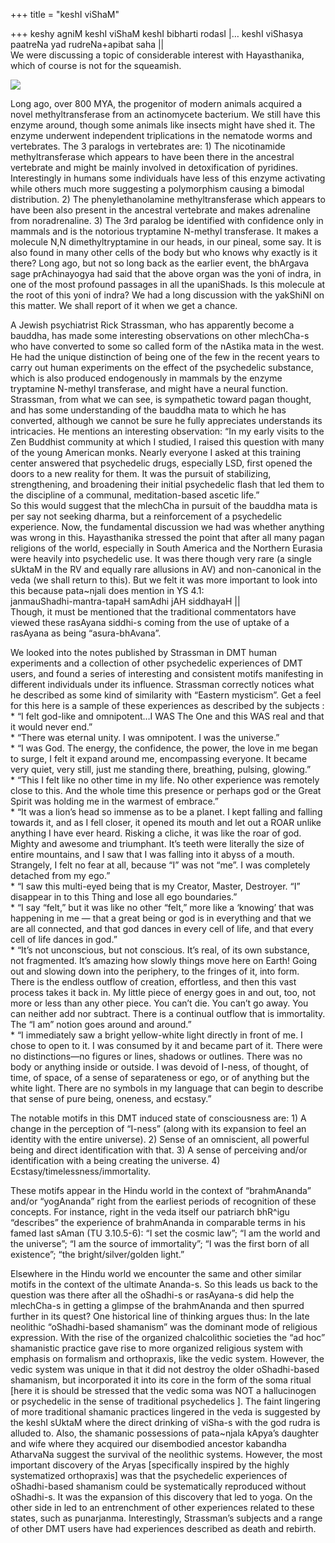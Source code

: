 +++
title = "keshI viShaM"

+++
keshy agniM keshI viShaM keshI bibharti rodasI |… keshI viShasya
paatreNa yad rudreNa+apibat saha ||  
We were discussing a topic of considerable interest with Hayasthanika,
which of course is not for the squeamish.

[![](https://i0.wp.com/bp0.blogger.com/_ZhvcTTaaD_4/RZ9Wl1UEKqI/AAAAAAAAABI/UoLHp-Ujc5E/s320/dimtri.png)](http://bp0.blogger.com/_ZhvcTTaaD_4/RZ9Wl1UEKqI/AAAAAAAAABI/UoLHp-Ujc5E/s1600-h/dimtri.png)

Long ago, over 800 MYA, the progenitor of modern animals acquired a
novel methyltransferase from an actinomycete bacterium. We still have
this enzyme around, though some animals like insects might have shed it.
The enzyme underwent independent triplications in the nematode worms and
vertebrates. The 3 paralogs in vertebrates are: 1) The nicotinamide
methyltransferase which appears to have been there in the ancestral
vertebrate and might be mainly involved in detoxification of pyridines.
Interestingly in humans some individuals have less of this enzyme
activating while others much more suggesting a polymorphism causing a
bimodal distribution. 2) The phenylethanolamine methyltransferase which
appears to have been also present in the ancestral vertebrate and makes
adrenaline from noradrenaline. 3) The 3rd paralog be identified with
confidence only in mammals and is the notorious tryptamine N-methyl
transferase. It makes a molecule N,N dimethyltryptamine in our heads, in
our pineal, some say. It is also found in many other cells of the body
but who knows why exactly is it there? Long ago, but not so long back as
the earlier event, the bhArgava sage prAchinayogya had said that the
above organ was the yoni of indra, in one of the most profound passages
in all the upaniShads. Is this molecule at the root of this yoni of
indra? We had a long discussion with the yakShiNI on this matter. We
shall report of it when we get a chance.

A Jewish psychiatrist Rick Strassman, who has apparently become a
bauddha, has made some interesting observations on other mlechCha-s who
have converted to some so called form of the nAstika mata in the west.
He had the unique distinction of being one of the few in the recent
years to carry out human experiments on the effect of the psychedelic
substance, which is also produced endogenously in mammals by the enzyme
tryptamine N-methyl transferase, and might have a neural function.
Strassman, from what we can see, is sympathetic toward pagan thought,
and has some understanding of the bauddha mata to which he has
converted, although we cannot be sure he fully appreciates understands
its intricacies. He mentions an interesting observation: “In my early
visits to the Zen Buddhist community at which I studied, I raised this
question with many of the young American monks. Nearly everyone I asked
at this training center answered that psychedelic drugs, especially LSD,
first opened the doors to a new reality for them. It was the pursuit of
stabilizing, strengthening, and broadening their initial psychedelic
flash that led them to the discipline of a communal, meditation-based
ascetic life.”  
So this would suggest that the mlechCha in pursuit of the bauddha mata
is per say not seeking dharma, but a reinforcement of a psychedelic
experience. Now, the fundamental discussion we had was whether anything
was wrong in this. Hayasthanika stressed the point that after all many
pagan religions of the world, especially in South America and the
Northern Eurasia were heavily into psychedelic use. It was there though
very rare (a single sUktaM in the RV and equally rare allusions in AV)
and non-canonical in the veda (we shall return to this). But we felt it
was more important to look into this because pata\~njali does mention in
YS 4.1:  
janmauShadhi-mantra-tapaH samAdhi jAH siddhayaH ||  
Though, it must be mentioned that the traditional commentators have
viewed these rasAyana siddhi-s coming from the use of uptake of a
rasAyana as being “asura-bhAvana”.

We looked into the notes published by Strassman in DMT human experiments
and a collection of other psychedelic experiences of DMT users, and
found a series of interesting and consistent motifs manifesting in
different individuals under its influence. Strassman correctly notices
what he described as some kind of similarity with “Eastern mysticism”.
Get a feel for this here is a sample of these experiences as described
by the subjects :  
\* “I felt god-like and omnipotent…I WAS The One and this WAS real and
that it would never end.”  
\* “There was eternal unity. I was omnipotent. I was the universe.”  
\* “I was God. The energy, the confidence, the power, the love in me
began to surge, I felt it expand around me, encompassing everyone. It
became very quiet, very still, just me standing there, breathing,
pulsing, glowing.”  
\* “This I felt like no other time in my life. No other experience was
remotely close to this. And the whole time this presence or perhaps god
or the Great Spirit was holding me in the warmest of embrace.”  
\* “It was a lion’s head so immense as to be a planet. I kept falling
and falling towards it, and as I fell closer, it opened its mouth and
let out a ROAR unlike anything I have ever heard. Risking a cliche, it
was like the roar of god. Mighty and awesome and triumphant. It’s teeth
were literally the size of entire mountains, and I saw that I was
falling into it abyss of a mouth. Strangely, I felt no fear at all,
because “I” was not “me”. I was completely detached from my ego.”  
\* “I saw this multi-eyed being that is my Creator, Master, Destroyer.
“I” disappear in to this Thing and lose all ego boundaries.”  
\* “I say “felt,” but it was like no other “felt,” more like a ‘knowing’
that was happening in me — that a great being or god is in everything
and that we are all connected, and that god dances in every cell of
life, and that every cell of life dances in god.”  
\* “It’s not unconscious, but not conscious. It’s real, of its own
substance, not fragmented. It’s amazing how slowly things move here on
Earth\! Going out and slowing down into the periphery, to the fringes of
it, into form. There is the endless outflow of creation, effortless, and
then this vast process takes it back in. My little piece of energy goes
in and out, too, not more or less than any other piece. You can’t die.
You can’t go away. You can neither add nor subtract. There is a
continual outflow that is immortality. The “I am” notion goes around and
around.”  
\* “I immediately saw a bright yellow-white light directly in front of
me. I chose to open to it. I was consumed by it and became part of it.
There were no distinctions—no figures or lines, shadows or outlines.
There was no body or anything inside or outside. I was devoid of I-ness,
of thought, of time, of space, of a sense of separateness or ego, or of
anything but the white light. There are no symbols in my language that
can begin to describe that sense of pure being, oneness, and ecstasy.”

The notable motifs in this DMT induced state of consciousness are: 1) A
change in the perception of “I-ness” (along with its expansion to feel
an identity with the entire universe). 2) Sense of an omniscient, all
powerful being and direct identification with that. 3) A sense of
perceiving and/or identification with a being creating the universe. 4)
Ecstasy/timelessness/immortality.

These motifs appear in the Hindu world in the context of “brahmAnanda”
and/or “yogAnanda” right from the earliest periods of recognition of
these concepts. For instance, right in the veda itself our patriarch
bhR^igu “describes” the experience of brahmAnanda in comparable terms in
his famed last sAman (TU 3.10.5-6): “I set the cosmic law”; “I am the
world and the universe”; “I am the source of immortality”; “I was the
first born of all existence”; “the bright/silver/golden light.”

Elsewhere in the Hindu world we encounter the same and other similar
motifs in the context of the ultimate Ananda-s. So this leads us back to
the question was there after all the oShadhi-s or rasAyana-s did help
the mlechCha-s in getting a glimpse of the brahmAnanda and then spurred
further in its quest? One historical line of thinking argues thus: In
the late neolithic “oShadhi-based shamanism” was the dominant mode of
religious expression. With the rise of the organized chalcolithic
societies the “ad hoc” shamanistic practice gave rise to more organized
religious system with emphasis on formalism and orthopraxis, like the
vedic system. However, the vedic system was unique in that it did not
destroy the older oShadhi-based shamanism, but incorporated it into its
core in the form of the soma ritual \[here it is should be stressed that
the vedic soma was NOT a hallucinogen or psychedelic in the sense of
traditional psychedelics \]. The faint lingering of more traditional
shamanic practices lingered in the veda is suggested by the keshI sUktaM
where the direct drinking of viSha-s with the god rudra is alluded to.
Also, the shamanic possessions of pata\~njala kApya’s daughter and wife
where they acquired our disembodied ancestor kabandha AtharvaNa suggest
the survival of the neolithic systems. However, the most important
discovery of the Aryas \[specifically inspired by the highly
systematized orthopraxis\] was that the psychedelic experiences of
oShadhi-based shamanism could be systematically reproduced without
oShadhi-s. It was the expansion of this discovery that led to yoga. On
the other side in led to an entrenchment of other experiences related to
these states, such as punarjanma. Interestingly, Strassman’s subjects
and a range of other DMT users have had experiences described as death
and rebirth.
